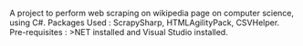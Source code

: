 A project to perform web scraping on wikipedia page on computer science, using C#.
Packages Used : ScrapySharp, HTMLAgilityPack, CSVHelper.
Pre-requisites : >NET installed and Visual Studio installed. 
